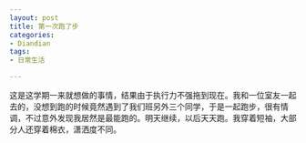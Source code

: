 ```yaml
---
layout: post
title: 第一次跑了步
categories:
- Diandian
tags:
- 日常生活

---
```

这是这学期一来就想做的事情，结果由于执行力不强拖到现在。我和一位室友一起去的，没想到跑的时候竟然遇到了我们班另外三个同学，于是一起跑步，很有情调，不过意外发现我居然是最能跑的。明天继续，以后天天跑。我穿着短袖，大部分人还穿着棉衣，潇洒度不同。